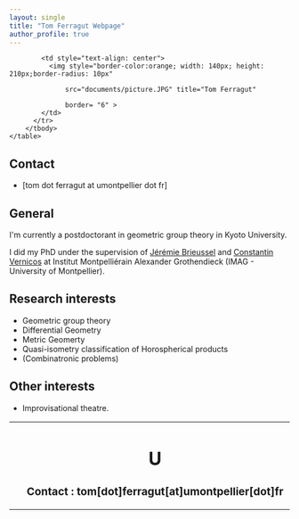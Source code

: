 ```yaml
---
layout: single
title: "Tom Ferragut Webpage"
author_profile: true
---
```


<div id="logo">
<table border="0" style="width:100%">
		<tbody>
          <tr >
            <td style="text-align: center; width: 50%">
            <h1 style="margin-left: 20px">U</h1>
			<h2 style="margin-left: 20px;font-size : 1.2em">Contact : <span>tom[dot]ferragut[at]umontpellier[dot]fr</span></h2>
            </td>
			
            <td style="text-align: center">
              <img style="border-color:orange; width: 140px; height: 210px;border-radius: 10px"

                  src="documents/picture.JPG" title="Tom Ferragut"

                  border= "6" >
            </td>
          </tr>
		</tbody>
    </table>
</div>

## Contact

* [tom dot ferragut at umontpellier dot fr]

## General

I'm currently a postdoctorant in geometric group theory in Kyoto University.

I did my PhD under the supervision of [Jérémie Brieussel](https://imag.umontpellier.fr/~brieussel/accueileng.html) and [Constantin Vernicos](http://constantin.vernicos.org/) at Institut Montpelliérain Alexander Grothendieck (IMAG - University of Montpellier).



## Research interests

* Geometric group theory
* Differential Geometry
* Metric Geomerty
* Quasi-isometry classification of Horospherical products
* (Combinatronic problems)

## Other interests

* Improvisational theatre.

